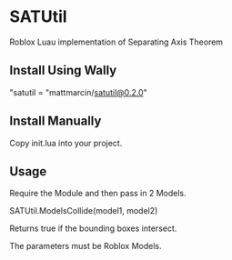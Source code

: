 # SATUtil

Roblox Luau implementation of Separating Axis Theorem

## Install Using Wally

"satutil = "mattmarcin/satutil@0.2.0"

## Install Manually

Copy init.lua into your project.

## Usage

Require the Module and then pass in 2 Models.

SATUtil.ModelsCollide(model1, model2)

Returns true if the bounding boxes intersect.

The parameters must be Roblox Models.
